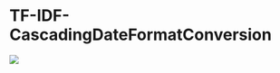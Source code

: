 # TF-IDF-CascadingDateFormatConversion
<a href='http://localhost:8000/jenkins/job/AssignmentReviewToolII/38/'><img src='http://localhost:8000/jenkins/job/AssignmentReviewToolII/38//badge/icon'></a>
